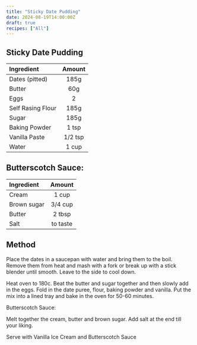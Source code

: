 ```yaml
---
title: "Sticky Date Pudding"
date: 2024-08-19T14:00:00Z
draft: true
recipes: ["All"]
---
```


## Sticky Date Pudding

| Ingredient | Amount |
| :---------- | :-------: |
| Dates (pitted) | 185g |
| Butter | 60g |
| Eggs | 2 |
| Self Rasing Flour | 185g |
| Sugar | 185g |
| Baking Powder | 1 tsp |
| Vanilla Paste | 1/2 tsp |
| Water | 1 cup |

## Butterscotch Sauce:

| Ingredient | Amount |
| :---------- | :-------: |
| Cream | 1 cup |
| Brown sugar | 3/4 cup |
| Butter | 2 tbsp |
| Salt | to taste |


## Method

Place the dates in a saucepan with water and bring them to the boil. Remove them from heat and mash with a fork or break up with a stick blender until smooth. Leave to the side to cool down.

Heat oven to 180c.  Beat the butter and sugar together and then slowly add in the eggs.  Fold in the date puree, flour, baking powder and vanilla.  Put the mix into a lined tray and bake in the oven for 50-60 minutes.

Butterscotch Sauce:

Melt together the cream, butter and brown sugar. Add salt at the end till your liking.

Serve with Vanilla Ice Cream and Butterscotch Sauce